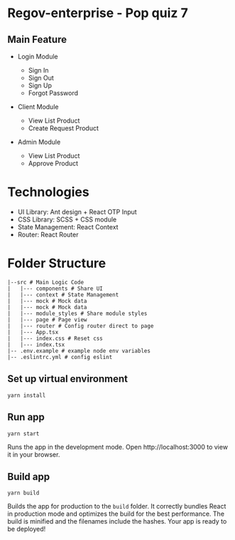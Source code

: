 # Regov-enterprise - Pop quiz 7

## Main Feature

- Login Module
  - Sign In
  - Sign Out
  - Sign Up
  - Forgot Password

- Client Module
  - View List Product
  - Create Request Product

- Admin Module
  - View List Product
  - Approve Product

# Technologies

- UI Library: Ant design + React OTP Input
- CSS Library: SCSS + CSS module
- State Management: React Context
- Router: React Router

# Folder Structure

```shell
|--src # Main Logic Code
|   |--- components # Share UI
|   |--- context # State Management
|   |--- mock # Mock data
|   |--- mock # Mock data
|   |--- module_styles # Share module styles
|   |--- page # Page view
|   |--- router # Config router direct to page
|   |--- App.tsx
|   |--- index.css # Reset css
|   |--- index.tsx
|-- .env.example # example node env variables
|-- .eslintrc.yml # config eslint
```

## Set up virtual environment

```
yarn install
```

## Run app

```
yarn start
```

Runs the app in the development mode.
Open http://localhost:3000 to view it in your browser.


## Build app

```
yarn build
```

Builds the app for production to the `build` folder.
It correctly bundles React in production mode and optimizes the build for the best performance.
The build is minified and the filenames include the hashes.
Your app is ready to be deployed!